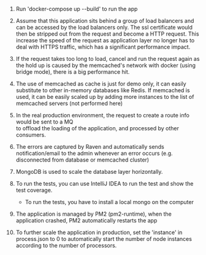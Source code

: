 1. Run 'docker-compose up --build' to run the app

2. Assume that this application sits behind a group of load balancers and can be accessed by the load balancers only.
The ssl certificate would then be stripped out from the request and become a HTTP request.
This increase the speed of the request as application layer no longer has to deal with HTTPS traffic, which has a significant
performance impact.

3. If the request takes too long to load, cancel and run the request again as the hold up is caused
by the memcached's network with docker (using bridge mode), there is a big performance hit.

4. The use of memcached as cache is just for demo only, it can easily substitute to other
in-memory databases like Redis. If memcached is used, it can be easily
scaled up by adding more instances to the list of memcached servers (not performed here)

5. In the real production environment, the request to create a route info would be sent to a MQ  
to offload the loading of the application, and processed by other consumers.

6. The errors are captured by Raven and automatically sends notification/email to the admin whenever
an error occurs (e.g. disconnected from database or memcached cluster)

7. MongoDB is used to scale the database layer horizontally.

8. To run the tests, you can use IntelliJ IDEA to run the test and show the test coverage.
    - To run the tests, you have to install a local mongo on the computer

9. The application is managed by PM2 (pm2-runtime), when the application crashed,
PM2 automatically restarts the app

10. To further scale the application in production, set the 'instance' in process.json
to 0 to automatically start the number of node instances
according to the number of processors.
